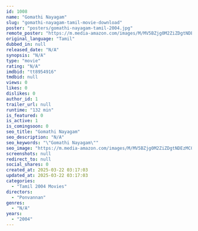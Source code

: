 ```yaml
---
id: 1008
name: "Gomathi Nayagam"
slug: "gomathi-nayagam-tamil-movie-download"
poster: "posters/gomathi-nayagam-tamil-2004.jpg"
remote_poster: "https://m.media-amazon.com/images/M/MV5BZjg0M2ZiZDgtNDEzMC00MmU1LThlM2QtZGNhOWI4MzIyNDUwXkEyXkFqcGdeQXVyNTM3MDMyMDQ@._V1_SX300.jpg"
original_language: "Tamil"
dubbed_in: null
released_date: "N/A"
synopsis: "N/A"
type: "movie"
rating: "N/A"
imdbid: "tt8954916"
tmdbid: null
views: 0
likes: 0
dislikes: 0
author_id: 1
trailer_url: null
runtime: "132 min"
is_featured: 0
is_active: 1
is_comingsoon: 0
seo_title: "Gomathi Nayagam"
seo_description: "N/A"
seo_keywords: "\"Gomathi Nayagam\""
seo_image: "https://m.media-amazon.com/images/M/MV5BZjg0M2ZiZDgtNDEzMC00MmU1LThlM2QtZGNhOWI4MzIyNDUwXkEyXkFqcGdeQXVyNTM3MDMyMDQ@._V1_SX300.jpg"
screenshots: null
redirect_to: null
social_shares: 0
created_at: 2025-03-22 03:17:03
updated_at: 2025-03-22 03:17:03
categories:
  - "Tamil 2004 Movies"
directors:
  - "Ponvannan"
genres:
  - "N/A"
years:
  - "2004"
---
```

